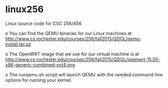 # linux256
Linux source code for CSC 256/456

o You can find the QEMU binaries for our Linux machines at http://www.cs.rochester.edu/courses/256/fall2015/QDGL/qemu-install.tar.gz

o The OpenWRT image that we use for our virtual machine is at http://www.cs.rochester.edu/courses/256/fall2015/QDGL/openwrt-15.05-x86-generic-combined-ext4.img

o The runqemu.sh script will launch QEMU with the needed command-line options for running your kernel.
